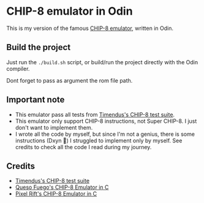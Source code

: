 # CHIP-8 emulator in Odin

This is my version of the famous [CHIP-8 emulator](https://fr.wikipedia.org/wiki/CHIP-8), written in Odin.

## Build the project

Just run the `./build.sh` script, or build/run the project directly with the Odin compiler.

Dont forget to pass as argument the rom file path.

## Important note

- This emulator pass all tests from [Timendus's CHIP-8 test suite](https://github.com/Timendus/chip8-test-suite).
- This emulator only support CHIP-8 instructions, not Super CHIP-8. I just don't want to implement them.
- I wrote all the code by myself, but since I'm not a genius, there is some instructions (Dxyn 👀) I struggled to implement only by myself. See credits to check all the code I read during my journey.

## Credits

- [Timendus's CHIP-8 test suite](https://github.com/Timendus/chip8-test-suite)
- [Queso Fuego's CHIP-8 Emulator in C](https://github.com/queso-fuego/chip8_emulator_c)
- [Pixel Rift's CHIP-8 Emulator in C](https://github.com/PixelRifts/chip8-sim)